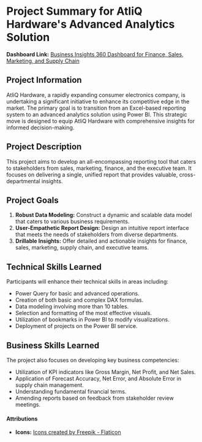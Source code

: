 # Project Summary for AtliQ Hardware's Advanced Analytics Solution
**Dashboard Link:** [Business Insights 360 Dashboard for Finance, Sales, Marketing, and Supply Chain](https://www.novypro.com/project/business-insights-360-dashboard-for-finance-sales-marketing-and-supply-chain-4)

## Project Information
AtliQ Hardware, a rapidly expanding consumer electronics company, is undertaking a significant initiative to enhance its competitive edge in the market. The primary goal is to transition from an Excel-based reporting system to an advanced analytics solution using Power BI. This strategic move is designed to equip AtliQ Hardware with comprehensive insights for informed decision-making.

## Project Description
This project aims to develop an all-encompassing reporting tool that caters to stakeholders from sales, marketing, finance, and the executive team. It focuses on delivering a single, unified report that provides valuable, cross-departmental insights.

## Project Goals
1. **Robust Data Modeling:** Construct a dynamic and scalable data model that caters to various business requirements.
2. **User-Empathetic Report Design:** Design an intuitive report interface that meets the needs of stakeholders from diverse departments.
3. **Drillable Insights:** Offer detailed and actionable insights for finance, sales, marketing, supply chain, and executive teams.

## Technical Skills Learned
Participants will enhance their technical skills in areas including:
- Power Query for basic and advanced operations.
- Creation of both basic and complex DAX formulas.
- Data modeling involving more than 10 tables.
- Selection and formatting of the most effective visuals.
- Utilization of bookmarks in Power BI to modify visualizations.
- Deployment of projects on the Power BI service.

## Business Skills Learned
The project also focuses on developing key business competencies:
- Utilization of KPI indicators like Gross Margin, Net Profit, and Net Sales.
- Application of Forecast Accuracy, Net Error, and Absolute Error in supply chain management.
- Understanding fundamental financial terms.
- Amending reports based on feedback from stakeholder review meetings.

#### Attributions
- **Icons:** [Icons created by Freepik - Flaticon](https://www.flaticon.com/)
